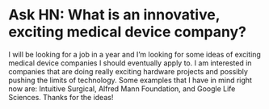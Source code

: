 # Ask HN: What is an innovative, exciting medical device company?

I will be looking for a job in a year and I’m looking for some ideas of exciting medical device companies I should eventually apply to. I am interested in companies that are doing really exciting hardware projects and possibly pushing the limits of technology. Some examples that I have in mind right now are: Intuitive Surgical, Alfred Mann Foundation, and Google Life Sciences.
Thanks for the ideas!
